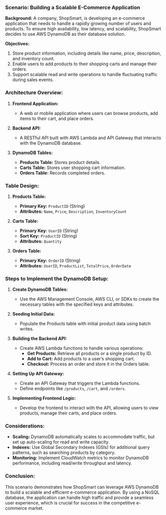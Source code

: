 ### Scenario: Building a Scalable E-Commerce Application

**Background:**
A company, ShopSmart, is developing an e-commerce application that needs to handle a rapidly growing number of users and products. To ensure high availability, low latency, and scalability, ShopSmart decides to use AWS DynamoDB as their database solution.

**Objectives:**
1. Store product information, including details like name, price, description, and inventory count.
2. Enable users to add products to their shopping carts and manage their orders.
3. Support scalable read and write operations to handle fluctuating traffic during sales events.

### Architecture Overview:
1. **Frontend Application:**
   - A web or mobile application where users can browse products, add items to their cart, and place orders.

2. **Backend API:**
   - A RESTful API built with AWS Lambda and API Gateway that interacts with the DynamoDB database.

3. **DynamoDB Tables:**
   - **Products Table:** Stores product details.
   - **Carts Table:** Stores user shopping cart information.
   - **Orders Table:** Records completed orders.

### Table Design:

1. **Products Table:**
   - **Primary Key:** `ProductID` (String)
   - **Attributes:** `Name`, `Price`, `Description`, `InventoryCount`

2. **Carts Table:**
   - **Primary Key:** `UserID` (String)
   - **Sort Key:** `ProductID` (String)
   - **Attributes:** `Quantity`

3. **Orders Table:**
   - **Primary Key:** `OrderID` (String)
   - **Attributes:** `UserID`, `ProductList`, `TotalPrice`, `OrderDate`

### Steps to Implement the DynamoDB Setup:

1. **Create DynamoDB Tables:**
   - Use the AWS Management Console, AWS CLI, or SDKs to create the necessary tables with the specified keys and attributes.

2. **Seeding Initial Data:**
   - Populate the Products table with initial product data using batch writes.

3. **Building the Backend API:**
   - Create AWS Lambda functions to handle various operations:
     - **Get Products:** Retrieve all products or a single product by ID.
     - **Add to Cart:** Add products to a user’s shopping cart.
     - **Checkout:** Process an order and store it in the Orders table.

4. **Setting Up API Gateway:**
   - Create an API Gateway that triggers the Lambda functions.
   - Define endpoints like `/products`, `/cart`, and `/orders`.

5. **Implementing Frontend Logic:**
   - Develop the frontend to interact with the API, allowing users to view products, manage their carts, and place orders.

### Considerations:
- **Scaling:** DynamoDB automatically scales to accommodate traffic, but set up auto-scaling for read and write capacity.
- **Indexes:** Use Global Secondary Indexes (GSIs) for additional query patterns, such as searching products by category.
- **Monitoring:** Implement CloudWatch metrics to monitor DynamoDB performance, including read/write throughput and latency.

### Conclusion:
This scenario demonstrates how ShopSmart can leverage AWS DynamoDB to build a scalable and efficient e-commerce application. By using a NoSQL database, the application can handle high traffic and provide a seamless user experience, which is crucial for success in the competitive e-commerce market.
